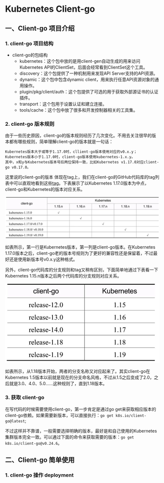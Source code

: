 # Kubernetes Client-go

## 一、Client-go 项目介绍

### 1. client-go 项目结构

- client-go的包结构
  + kubernetes：这个包中放的是用client-gen自动生成的用来访问Kubernetes API的ClientSet，后面会经常看到ClientSet这个工具。
  + discovery：这个包提供了一种机制用来发现API Server支持的API资源。
  + dynamic：这个包中包含dynamic client，用来执行任意API资源对象的通用操作。
  + plugin/pkg/client/auth：这个包提供了可选的用于获取外部源证书的认证插件。
  + transport：这个包用于设置认证和建立连接。
  + tools/cache：这个包中放了很多和开发控制器相关的工具集。

### 2. client-go 版本规则

由于一些历史原因，client-go的版本规则经历了几次变化。不用去关注很早的版本都有哪些规则，简单理解client-go的版本就是一句话：

    Kubernetes版本大于或等于1.17.0时，cllient-go版本使用对应的v0.x.y；
    Kubernetes版本小于1.17.0时，client-go版本使用kubernetes-1.x.y。
    其中，x和y与Kubernetes版本号后两位保持一致，比如Kubernetes v1.17.0对应client-go v0.17.0。

这里说的client-go的版本 体现在tag上，我们在client-go的GitHub代码库的tag列表中可以直观地看到这些[tag](https://github.com/kubernetes/client-go/tags)。下表展示了以Kubernetes 1.17.0版本为中点，client-go和Kubernetes的版本对应关系。

![client-go与Kubernetes的版本对应关系](../images/Client-go与Kubernetes的版本对应关系.jpg)

如表所示，第一行是Kubernetes版本，第一列是client-go版本。在Kubernetes 1.17.0版本之后，client-go老的版本号规则为了更好的兼容性还是保留着，不过最好还是使用新版本号v0.x.y这种格式。

另外，client-go代码库的分支规则和tag又稍有区别，下面简单地通过下表看一下Kubernetes 1.15.n版本之后两个代码库的分支规则对应关系。

![client-go与Kubernetes的版本对应关系](../images/Client-go与Kubernetes%201.15n的版本之后分支对应关系.jpg)

如表所示，从1.18版本开始，两者的分支名称又对应起来了。其实client-go在Kubernetes 1.5版本以前就是现在的分支命名风格，不过从1.5之后变成了2.0，之后就是3.0、4.0、5.0……这种规则了，直到1.18版本。

### 3. 获取 client-go

在写代码的时候需要使用client-go，第一步肯定是通过go get来获取相应版本的client-go依赖。如果需要新版本，可以直接执行：`go get k8s.io/client-go@latest`;

不过这样并不靠谱，一般需要选择明确的版本，最好是和自己使用的Kubernetes集群版本完全一致。可以通过下面的命令来获取需要的版本：`go get k8s.io/client-go@v0.24.6`。


## 二、Client-go 简单使用

### 1. client-go 操作 deployment
